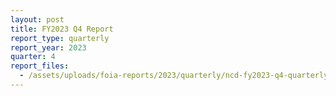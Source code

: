 ```yaml
---
layout: post
title: FY2023 Q4 Report
report_type: quarterly
report_year: 2023
quarter: 4
report_files:
  - /assets/uploads/foia-reports/2023/quarterly/ncd-fy2023-q4-quarterly-foia-report.pdf
---
```

